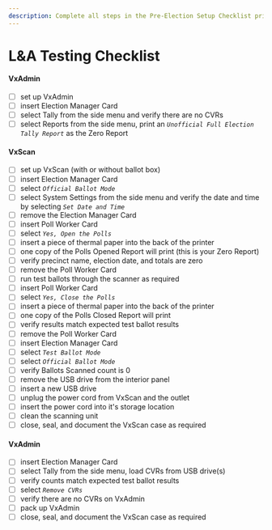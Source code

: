 ```yaml
---
description: Complete all steps in the Pre-Election Setup Checklist prior to L&A Testing.
---
```


# L\&A Testing Checklist

#### VxAdmin

* [ ] set up VxAdmin
* [ ] insert Election Manager Card
* [ ] select Tally from the side menu and verify there are no CVRs&#x20;
* [ ] select Reports from the side menu, print an _`Unofficial Full Election Tally Report`_ as the Zero Report

#### VxScan

* [ ] set up VxScan (with or without ballot box)
* [ ] insert Election Manager Card
* [ ] select _`Official Ballot Mode`_
* [ ] select System Settings from the side menu and verify the date and time by selecting _`Set Date and Time`_
* [ ] remove the Election Manager Card&#x20;
* [ ] insert Poll Worker Card
* [ ] select _`Yes, Open the Polls`_
* [ ] insert a piece of thermal paper into the back of the printer
* [ ] one copy of the Polls Opened Report will print (this is your Zero Report)
* [ ] verify precinct name, election date, and totals are zero
* [ ] remove the Poll Worker Card
* [ ] run test ballots through the scanner as required
* [ ] insert Poll Worker Card
* [ ] select _`Yes, Close the Polls`_
* [ ] insert a piece of thermal paper into the back of the printer
* [ ] one copy of the Polls Closed Report will print
* [ ] verify results match expected test ballot results
* [ ] remove the Poll Worker Card
* [ ] insert Election Manager Card
* [ ] select _`Test Ballot Mode`_
* [ ] select _`Official Ballot Mode`_
* [ ] verify Ballots Scanned count is 0
* [ ] remove the USB drive from the interior panel&#x20;
* [ ] insert a new USB drive
* [ ] unplug the power cord from VxScan and the outlet
* [ ] insert the power cord into it's storage location
* [ ] clean the scanning unit
* [ ] close, seal, and document the VxScan case as required

#### VxAdmin

* [ ] insert Election Manager Card
* [ ] select Tally from the side menu, load CVRs from USB drive(s)
* [ ] verify counts match expected test ballot results
* [ ] select _`Remove CVRs`_
* [ ] verify there are no CVRs on VxAdmin
* [ ] pack up VxAdmin
* [ ] close, seal, and document the VxScan case as required
